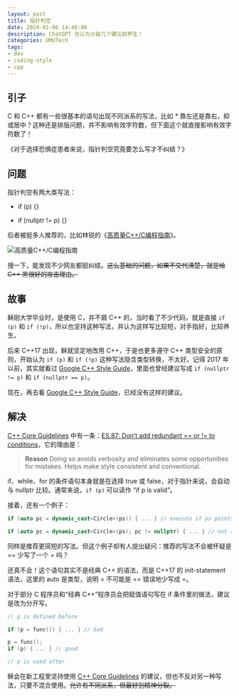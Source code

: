 ```yaml
---
layout: post
title: 指针判空
date: 2024-01-06 14:48:08
description: ChatGPT 也认为少敲几个键比较养生！
categories: UMUTech
tags:
- dev
- coding-style
- cpp
---
```

[gcpp]: https://google.github.io/styleguide/cppguide.html
[cppcore]: https://isocpp.github.io/CppCoreGuidelines/CppCoreGuidelines#c-core-guidelines

## 引子

C 和 C++ 都有一些很基本的语句出现不同派系的写法，比如 * 靠左还是靠右，抑或居中？这种还是排版问题，并不影响有效字符数，但下面这个就直接影响有效字符数了！

《对于选择恐惧症患者来说，指针判空究竟要怎么写才不纠结？》

## 问题

指针判空有两大类写法：

- if \(p\) {}

- if (nullptr != p) {}

后者被挺多人推荐的，比如林锐的《[高质量C++/C编程指南](https://vrlab.org.cn/~zhuq/download/%E9%AB%98%E8%B4%A8%E9%87%8F%E7%BC%96%E7%A8%8B%E6%8C%87%E5%8D%97.pdf)》。

![高质量C++/C编程指南](/images/2024/20240106-linrui.png)

搜一下，能发现不少网友都挺纠结。~~这么基础的问题，如果不交代清楚，就是给 C++ 黑很好的攻击理由。~~

## 故事

稣刚大学毕业时，是使用 C，并不屑 C++ 的，当时看了不少代码，就是直接 `if (p)` 和 `if (!p)`，所以也坚持这种写法，并认为这样写比较短，对手指好，比较养生。

后来 C++17 出现，稣就坚定地改用 C++，于是也更多遵守 C++ 类型安全的原则，开始认为 `if (p)` 和 `if (!p)` 这种写法隐含类型转换，不太好。记得 2017 年以前，其实就看过 [Google C++ Style Guide][gcpp]，里面也曾经建议写成 `if (nullptr != p)` 和 `if (nullptr == p)`。

现在，再去看 [Google C++ Style Guide][gcpp]，已经没有这样的建议。

## 解决

[C++ Core Guidelines][cppcore] 中有一条：[ES.87: Don’t add redundant == or != to conditions](https://isocpp.github.io/CppCoreGuidelines/CppCoreGuidelines#Res-if)，它的理由是：

> **Reason** Doing so avoids verbosity and eliminates some opportunities for mistakes. Helps make style consistent and conventional.

if、while、for 的条件语句本身就是在选择 true 或 false，对于指针来说，会自动与 nullptr 比较。通常来说，`if (p)` 可以读作 “if p is valid”。

接着，还有一个例子：

```cpp
if (auto pc = dynamic_cast<Circle>(ps)) { ... } // execute if ps points to a kind of Circle, good

if (auto pc = dynamic_cast<Circle>(ps); pc != nullptr) { ... } // not recommended
```

同样是推荐更简短的写法。但这个例子却有人提出疑问：推荐的写法不会被怀疑是 == 少写了一个 = 吗？

还真不会！这个语句其实不是经典 C++ 的语法，而是 C++17 的 init-statement 语法，这里的 auto 是类型，说明 = 不可能是 == 错误地少写成 =。

对于部分 C 程序员和“经典 C++”程序员会把赋值语句写在 if 条件里的做法，建议是改为分开写。

```cpp
// p is defined before

if (p = func()) { ... } // bad

p = func();
if (p) { ... } // good

// p is used after
```

稣会在新工程里坚持使用 [C++ Core Guidelines][cppcore] 的建议，但也不反对另一种写法，只要不混合使用。~~允许有不同派系，但最好别精神分裂。~~
